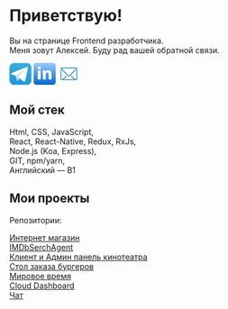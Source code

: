 Приветствую!
===

Вы на странице Frontend разработчика.\
Меня зовут Алексей. Буду рад вашей обратной связи.

[![telegramLink](telegramButton.png)](https://t.me/AlexWebArt)
[![linkedinLink](linkedinButton.png)](https://www.linkedin.com/in/aleksey-artemchuk-07858525a)
[![emailLink](emailButton.png)](mailto:gelusiv@gmail.com)

## Мой стек

Html, CSS, JavaScript,\
React, React-Native, Redux, RxJs,\
Node.js (Koa, Express),\
GIT, npm/yarn,\
Английский — B1

## Мои проекты

Репозитории:

[Интернет магазин](https://github.com/AlexWEBArt/ra-online-store)\
[IMDbSerchAgent](https://github.com/AlexWEBArt/ra-redux-toolkit-ts)\
[Клиент и Админ панель кинотеатра](https://github.com/AlexWEBArt/go2cinema)\
[Стол заказа бургеров](https://github.com/AlexWEBArt/burger-angular)\
[Мировое время](https://alexwebart.github.io/ra-world-watches)\
[Cloud Dashboard](https://github.com/AlexWEBArt/AHJ-Cloud-Dashboard-fronend)\
[Чат](https://github.com/AlexWEBArt/AHJ-Chat-frontend)


<!--
**AlexWEBArt/AlexWEBArt** is a ✨ _special_ ✨ repository because its `README.md` (this file) appears on your GitHub profile.

Here are some ideas to get you started:

- 🔭 I’m currently working on ...
- 🌱 I’m currently learning ...
- 👯 I’m looking to collaborate on ...
- 🤔 I’m looking for help with ...
- 💬 Ask me about ...
- 📫 How to reach me: ...
- 😄 Pronouns: ...
- ⚡ Fun fact: ...
-->
